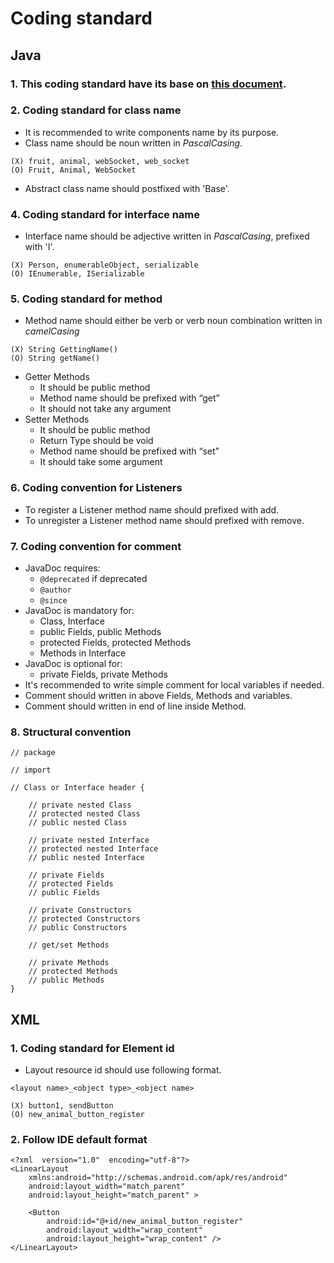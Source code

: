 # Coding standard

## Java
### 1.  This coding standard have its base on [this document](https://source.android.com/setup/contribute/code-style).

### 2.  Coding standard for class name
- It is recommended to write components name by its purpose.
- Class name should be noun written in *PascalCasing*.
```
(X) fruit, animal, webSocket, web_socket
(O) Fruit, Animal, WebSocket
```
- Abstract class name should postfixed with 'Base'.

### 4. Coding standard for interface name
- Interface name should be adjective written in *PascalCasing*, prefixed with 'I'.
```
(X) Person, enumerableObject, serializable
(O) IEnumerable, ISerializable
```

### 5. Coding standard for method
- Method name should either be verb or verb noun combination written in *camelCasing*
```
(X) String GettingName()
(O) String getName()
```
- Getter Methods
  - It should be public method
  - Method name should be prefixed with “get”
  - It should not take any argument
- Setter Methods
  - It should be public method
  - Return Type should be void
  - Method name should be prefixed with “set”
  - It should take some argument

### 6. Coding convention for Listeners
- To register a Listener method name should prefixed with add.
- To unregister a Listener method name should prefixed with remove.

### 7. Coding convention for comment
- JavaDoc requires:
  - ```@deprecated``` if deprecated
  - ```@author```
  - ```@since```
- JavaDoc is mandatory for:
  - Class, Interface
  - public Fields, public Methods
  - protected Fields, protected Methods
  - Methods in Interface
- JavaDoc is optional for:
  - private Fields, private Methods
- It's recommended to write simple comment for local variables if needed.
- Comment should written in above Fields, Methods and variables.
- Comment should written in end of line inside Method.

### 8. Structural convention
```
// package

// import 

// Class or Interface header {

    // private nested Class
    // protected nested Class
    // public nested Class

    // private nested Interface
    // protected nested Interface
    // public nested Interface

    // private Fields
    // protected Fields
    // public Fields

    // private Constructors
    // protected Constructors
    // public Constructors

    // get/set Methods

    // private Methods
    // protected Methods
    // public Methods
}
```

## XML
### 1. Coding standard for Element id
- Layout resource id should use following format.
```
<layout name>_<object type>_<object name>
```
```
(X) button1, sendButton
(O) new_animal_button_register
```

### 2. Follow IDE default format
```
<?xml  version="1.0"  encoding="utf-8"?> 
<LinearLayout 
    xmlns:android="http://schemas.android.com/apk/res/android" 
    android:layout_width="match_parent" 
    android:layout_height="match_parent" > 

    <Button
        android:id="@+id/new_animal_button_register" 
        android:layout_width="wrap_content" 
        android:layout_height="wrap_content" />
</LinearLayout> 
```
